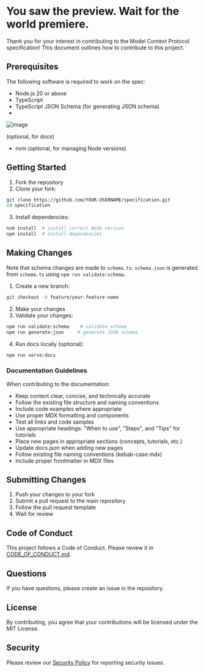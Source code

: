 # You saw the preview. Wait for the world premiere.

Thank you for your interest in contributing to the Model Context Protocol specification!
This document outlines how to contribute to this project.

## Prerequisites

The following software is required to work on the spec:

- Node.js 20 or above
- TypeScript
- TypeScript JSON Schema (for generating JSON schema)
- 
![image](https://github.com/user-attachments/assets/ab3d516f-442a-4d7e-a881-f891989468a1)


(optional, for docs)
- nvm (optional, for managing Node versions)

## Getting Started

1. Fork the repository
2. Clone your fork:

```bash
git clone https://github.com/YOUR-USERNAME/specification.git
cd specification
```

3. Install dependencies:

```bash
nvm install  # install correct Node version
npm install  # install dependencies
```

## Making Changes

Note that schema changes are made to `schema.ts`. `schema.json` is generated from
`schema.ts` using `npm run validate:schema`.

1. Create a new branch:

```bash
git checkout -b feature/your-feature-name
```

2. Make your changes
3. Validate your changes:

```bash
npm run validate:schema    # validate schema
npm run generate:json     # generate JSON schema
```

4. Run docs locally (optional):

```bash
npm run serve:docs
```

### Documentation Guidelines

When contributing to the documentation:

- Keep content clear, concise, and technically accurate
- Follow the existing file structure and naming conventions
- Include code examples where appropriate
- Use proper MDX formatting and components
- Test all links and code samples
- Use appropriate headings: "When to use", "Steps", and "Tips" for tutorials
- Place new pages in appropriate sections (concepts, tutorials, etc.)
- Update docs.json when adding new pages
- Follow existing file naming conventions (kebab-case.mdx)
- Include proper frontmatter in MDX files

## Submitting Changes

1. Push your changes to your fork
2. Submit a pull request to the main repository
3. Follow the pull request template
4. Wait for review

## Code of Conduct

This project follows a Code of Conduct. Please review it in
[CODE_OF_CONDUCT.md](CODE_OF_CONDUCT.md).

## Questions

If you have questions, please create an issue in the repository.

## License

By contributing, you agree that your contributions will be licensed under the MIT
License.

## Security

Please review our [Security Policy](SECURITY.md) for reporting security issues.
